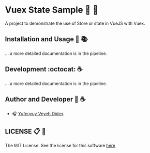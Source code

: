 # Vuex State Sample :gift: :dart:

A project to demonstrate the use of Store or state in VueJS with Vuex.

## Installation and Usage :floppy_disk: :books:

... a more detailed documentation is in the pipeline.

## Development :octocat: :coffee:

... a more detailed documentation is in the pipeline.

## Author and Developer :hamburger: :coffee:

- :headphones: [Yufenyuy Veyeh Didier](https://github.com/yveyeh).

## LICENSE :clipboard: :memo:

The MIT License. See the license for this software [here](https://github.com/yveyeh/vuex-state-sample/blob/master/LICENSE)